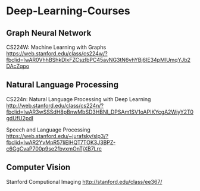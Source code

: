 # Deep-Learning-Courses

## Graph Neural Network

CS224W: Machine Learning with Graphs
https://web.stanford.edu/class/cs224w/?fbclid=IwAR0VhhBShkDlxFZCszIbPC45avNG3tN6vhYBj6IE34pMlUmqYJb2DAcZqpo

## Natural Language Processing

CS224n: Natural Language Processing with Deep Learning
http://web.stanford.edu/class/cs224n/?fbclid=IwAR3wSSSdH8pBnwMbSD3HBNl_DPSAm1SV1oAPIKYcgA2WiyY2T0gdUfU2pdI

Speech and Language Processing
https://web.stanford.edu/~jurafsky/slp3/?fbclid=IwAR2YvMpR57liElHQT7TOK3J3BPZ-c6GgCvaP700p9se2fbvxmOnTjXB7Lrc

## Computer Vision

Stanford Computional Imaging 
http://stanford.edu/class/ee367/
